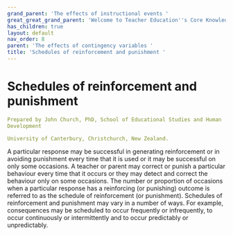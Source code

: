 ```yaml
---
grand_parent: 'The effects of instructional events '
great_great_grand_parent: 'Welcome to Teacher Education''s Core Knowledge and Skills.'
has_children: true
layout: default
nav_order: 8
parent: 'The effects of contingency variables '
title: 'Schedules of reinforcement and punishment '
---
```

# Schedules of reinforcement and punishment


```yaml
Prepared by John Church, PhD, School of Educational Studies and Human
Development

University of Canterbury, Christchurch, New Zealand.
```


A particular response may be successful in generating reinforcement or
in avoiding punishment every time that it is used or it may be
successful on only some occasions. A teacher or parent may correct or
punish a particular behaviour every time that it occurs or they may
detect and correct the behaviour only on some occasions. The number or
proportion of occasions when a particular response has a reinforcing (or
punishing) outcome is referred to as the schedule of reinforcement (or
punishment). Schedules of reinforcement and punishment may vary in a
number of ways. For example, consequences may be scheduled to occur
frequently or infrequently, to occur continuously or intermittently and
to occur predictably or unpredictably.
